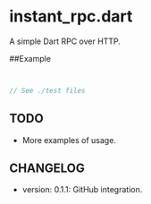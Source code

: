 instant_rpc.dart
============

A simple Dart RPC over HTTP.


##Example

```dart


// See ./test files


```

TODO
----

* More examples of usage.


CHANGELOG
---------

  * version: 0.1.1:
  GitHub integration.



